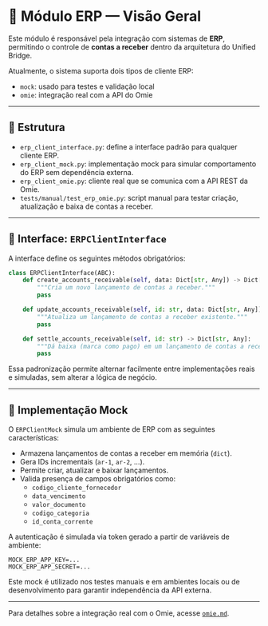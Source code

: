 # 🧾 Módulo ERP — Visão Geral

Este módulo é responsável pela integração com sistemas de **ERP**, permitindo o controle de **contas a receber** dentro da arquitetura do Unified Bridge.

Atualmente, o sistema suporta dois tipos de cliente ERP:

- `mock`: usado para testes e validação local
- `omie`: integração real com a API do Omie

---

## 🧩 Estrutura

- `erp_client_interface.py`: define a interface padrão para qualquer cliente ERP.
- `erp_client_mock.py`: implementação mock para simular comportamento do ERP sem dependência externa.
- `erp_client_omie.py`: cliente real que se comunica com a API REST da Omie.
- `tests/manual/test_erp_omie.py`: script manual para testar criação, atualização e baixa de contas a receber.

---

## 🔌 Interface: `ERPClientInterface`

A interface define os seguintes métodos obrigatórios:

```python
class ERPClientInterface(ABC):
    def create_accounts_receivable(self, data: Dict[str, Any]) -> Dict[str, Any]:
        """Cria um novo lançamento de contas a receber."""
        pass

    def update_accounts_receivable(self, id: str, data: Dict[str, Any]) -> Dict[str, Any]:
        """Atualiza um lançamento de contas a receber existente."""
        pass

    def settle_accounts_receivable(self, id: str) -> Dict[str, Any]:
        """Dá baixa (marca como pago) em um lançamento de contas a receber."""
        pass
```

Essa padronização permite alternar facilmente entre implementações reais e simuladas, sem alterar a lógica de negócio.

---

## 🧪 Implementação Mock

O `ERPClientMock` simula um ambiente de ERP com as seguintes características:

- Armazena lançamentos de contas a receber em memória (`dict`).
- Gera IDs incrementais (`ar-1`, `ar-2`, ...).
- Permite criar, atualizar e baixar lançamentos.
- Valida presença de campos obrigatórios como:
  - `codigo_cliente_fornecedor`
  - `data_vencimento`
  - `valor_documento`
  - `codigo_categoria`
  - `id_conta_corrente`

A autenticação é simulada via token gerado a partir de variáveis de ambiente:

```env
MOCK_ERP_APP_KEY=...
MOCK_ERP_APP_SECRET=...
```

Este mock é utilizado nos testes manuais e em ambientes locais ou de desenvolvimento para garantir independência da API externa.

---

Para detalhes sobre a integração real com o Omie, acesse [`omie.md`](omie.md).